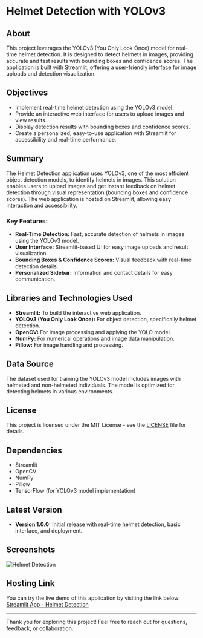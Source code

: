 # Helmet Detection with YOLOv3

## About
This project leverages the YOLOv3 (You Only Look Once) model for real-time helmet detection. It is designed to detect helmets in images, providing accurate and fast results with bounding boxes and confidence scores. The application is built with Streamlit, offering a user-friendly interface for image uploads and detection visualization.

## Objectives
- Implement real-time helmet detection using the YOLOv3 model.
- Provide an interactive web interface for users to upload images and view results.
- Display detection results with bounding boxes and confidence scores.
- Create a personalized, easy-to-use application with Streamlit for accessibility and real-time performance.

## Summary
The Helmet Detection application uses YOLOv3, one of the most efficient object detection models, to identify helmets in images. This solution enables users to upload images and get instant feedback on helmet detection through visual representation (bounding boxes and confidence scores). The web application is hosted on Streamlit, allowing easy interaction and accessibility.

### Key Features:
- **Real-Time Detection:** Fast, accurate detection of helmets in images using the YOLOv3 model.
- **User Interface:** Streamlit-based UI for easy image uploads and result visualization.
- **Bounding Boxes & Confidence Scores:** Visual feedback with real-time detection details.
- **Personalized Sidebar:** Information and contact details for easy communication.

## Libraries and Technologies Used
- **Streamlit:** To build the interactive web application.
- **YOLOv3 (You Only Look Once):** For object detection, specifically helmet detection.
- **OpenCV:** For image processing and applying the YOLO model.
- **NumPy:** For numerical operations and image data manipulation.
- **Pillow:** For image handling and processing.
  
## Data Source
The dataset used for training the YOLOv3 model includes images with helmeted and non-helmeted individuals. The model is optimized for detecting helmets in various environments.

## License
This project is licensed under the MIT License - see the [LICENSE](LICENSE) file for details.

## Dependencies
- Streamlit
- OpenCV
- NumPy
- Pillow
- TensorFlow (for YOLOv3 model implementation)

## Latest Version
- **Version 1.0.0:** Initial release with real-time helmet detection, basic interface, and deployment.

## Screenshots
![Helmet Detection](https://github.com/Hemanthtu)

## Hosting Link
You can try the live demo of this application by visiting the link below:
[Streamlit App - Helmet Detection](https://ocr-and-keyword-search-application.streamlit.app/)

---

Thank you for exploring this project! Feel free to reach out for questions, feedback, or collaboration.
